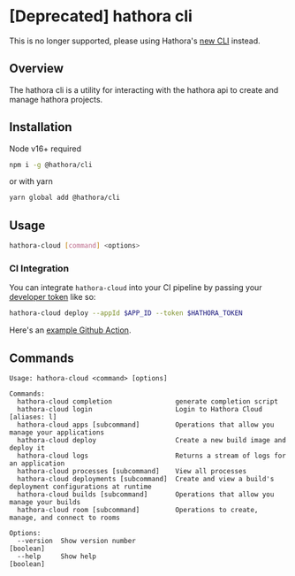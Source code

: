 # [Deprecated] hathora cli

This is no longer supported, please using Hathora's [new CLI](https://github.com/hathora/ci) instead.

## Overview

The hathora cli is a utility for interacting with the hathora api to create and manage hathora projects.

## Installation

Node v16+ required

```bash
npm i -g @hathora/cli
```

or with yarn

```bash
yarn global add @hathora/cli
```

## Usage

```bash
hathora-cloud [command] <options>
```

### CI Integration
You can integrate `hathora-cloud` into your CI pipeline by passing your [developer token](https://hathora.dev/docs/guides/generate-developer-token) like so:
```bash
hathora-cloud deploy --appId $APP_ID --token $HATHORA_TOKEN
```

Here's an [example Github Action](https://github.com/hathora/bullet-mania/blob/develop/.github/workflows/deploy.yml#L14).

## Commands

```
Usage: hathora-cloud <command> [options]

Commands:
  hathora-cloud completion                generate completion script
  hathora-cloud login                     Login to Hathora Cloud                                                                                                                                [aliases: l]
  hathora-cloud apps [subcommand]         Operations that allow you manage your applications
  hathora-cloud deploy                    Create a new build image and deploy it
  hathora-cloud logs                      Returns a stream of logs for an application
  hathora-cloud processes [subcommand]    View all processes
  hathora-cloud deployments [subcommand]  Create and view a build's deployment configurations at runtime
  hathora-cloud builds [subcommand]       Operations that allow you manage your builds
  hathora-cloud room [subcommand]         Operations to create, manage, and connect to rooms

Options:
  --version  Show version number                                                                                                                                                                   [boolean]
  --help     Show help                                                                                                                                                                             [boolean]
```
